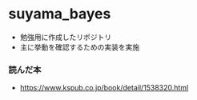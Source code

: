 # suyama_bayes
- 勉強用に作成したリポジトリ
- 主に挙動を確認するための実装を実施

### 読んだ本
- https://www.kspub.co.jp/book/detail/1538320.html

